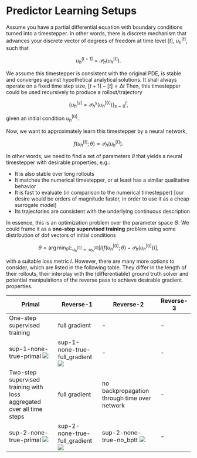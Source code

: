 # Predictor Learning Setups

Assume you have a partial differential equation with boundary conditions turned
into a timestepper. In other words, there is discrete mechanism that advances
your discrete vector of degrees of freedom at time level $[t]$, $u_h^{[t]}$, such
that

$$ u^{[t+1]}_h = \mathcal{P}_h(u_h^{[t]}).$$

We assume this timestepper is consistent with the original PDE, is stable and
converges against hypothetical analytical solutions. It shall always operate on a
fixed time step size, $[t+1] - [t] = \Delta t$ Then, this timestepper could be
used recursively to produce a rollout/trajectory

$$ \left \{ u_h^{[s]}=\mathcal{P}_h^s(u_h^{[0]})\right\}_{s=0}^t,$$

given an initial condition $u_h^{[0]}$.

Now, we want to approximately learn this timestepper by a neural network,

$$ f(u_h^{[t]}; \theta) \approx \mathcal{P}_h(u_h^{[t]}).$$

In other words, we need to find a set of parameters $\theta$ that yields a
neural timestepper with desirable properties, e.g.:

* It is also stable over long rollouts
* It matches the numerical timestepper, or at least has a similar qualitative behavior
* It is fast to evaluate (in comparison to the numerical timestepper) [our desire would be orders of magnitude faster, in order to use it as a cheap surrogate model]
* Its trajectories are consistent with the underlying continuous description

In essence, this is an optimization problem over the parameter space $\Theta$.
We could frame it as a **one-step supervised training** problem using some
distribution of dof vectors of initial conditions

$$
\theta = \arg \min_\theta \mathbb{E}_{u_h^{[0]} \propto \mathcal{U}_h^{[0]}} \left[ l\left(f(u_h^{[0]}; \theta) - \mathcal{P}_h(u_h^{[0]}) \right)\right],
$$

with a suitable loss metric $l$. However, there are many more options to
consider, which are listed in the following table. They differ in the length of their rollouts, their interplay with the (differentiable) ground truth solver and potential manipulations of the reverse pass to achieve desirable gradient properties.

| Primal | Reverse-1 | Reverse-2 | Reverse-3 |
| --- | --- | --- | --- |
| One-step supervised training | full gradient | - | - |
| sup-1-none-true-primal ![](https://ceyron.github.io/predictor-learning-setups/sup-1-none-true-primal.svg) | sup-1-none-true-full_gradient ![](https://ceyron.github.io/predictor-learning-setups/sup-1-none-true-full_gradient.svg)| - | - |
| Two-step supervised training with loss aggregated over all time steps | full gradient | no backpropagation through time over network | - |
| sup-2-none-true-primal ![](https://ceyron.github.io/predictor-learning-setups/sup-2-none-true-primal.svg) | sup-2-none-true-full_gradient ![](https://ceyron.github.io/predictor-learning-setups/sup-2-none-true-full_gradient.svg) | sup-2-none-true-no_bptt ![](https://ceyron.github.io/predictor-learning-setups/sup-2-none-true-no_net_bptt.svg) | - |